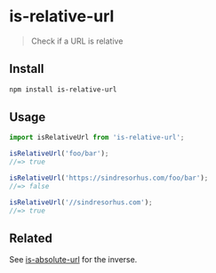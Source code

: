 # is-relative-url

> Check if a URL is relative

## Install

```sh
npm install is-relative-url
```

## Usage

```js
import isRelativeUrl from 'is-relative-url';

isRelativeUrl('foo/bar');
//=> true

isRelativeUrl('https://sindresorhus.com/foo/bar');
//=> false

isRelativeUrl('//sindresorhus.com');
//=> true
```

## Related

See [is-absolute-url](https://github.com/sindresorhus/is-absolute-url) for the inverse.
